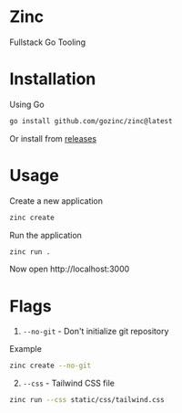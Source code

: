 # Zinc

Fullstack Go Tooling

# Installation

Using Go

```bash
go install github.com/gozinc/zinc@latest
```

Or install from [releases](https://github.com/gozinc/zinc/releases/latest)

# Usage

Create a new application

```bash
zinc create
```

Run the application

```bash
zinc run .
```

Now open http://localhost:3000

# Flags

1. `--no-git` - Don't initialize git repository

Example

```bash
zinc create --no-git
```

2. `--css` - Tailwind CSS file

```bash
zinc run --css static/css/tailwind.css
```
